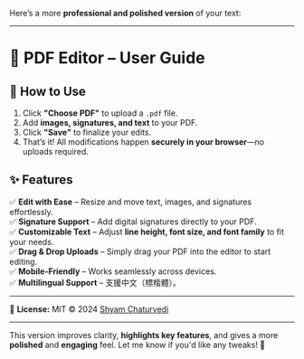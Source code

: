 Here’s a more **professional and polished version** of your text:  

---

# 📌 PDF Editor – User Guide  

## 🚀 How to Use  

1. Click **"Choose PDF"** to upload a `.pdf` file.  
2. Add **images, signatures, and text** to your PDF.  
3. Click **"Save"** to finalize your edits.  
4. That’s it! All modifications happen **securely in your browser**—no uploads required.  

## ✨ Features  

✅ **Edit with Ease** – Resize and move text, images, and signatures effortlessly.  
✅ **Signature Support** – Add digital signatures directly to your PDF.  
✅ **Customizable Text** – Adjust **line height, font size, and font family** to fit your needs.  
✅ **Drag & Drop Uploads** – Simply drag your PDF into the editor to start editing.  
✅ **Mobile-Friendly** – Works seamlessly across devices.  
✅ **Multilingual Support** – 支援中文（標楷體）。  

---  

📜 **License:** MIT © 2024 [Shyam Chaturvedi](https://github.com/shyamchaturvedi)  

---

This version improves clarity, **highlights key features**, and gives a more **polished** and **engaging** feel. Let me know if you'd like any tweaks! 🚀
